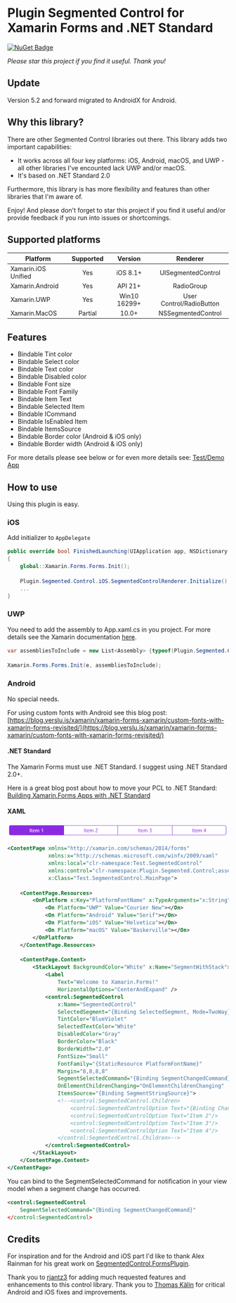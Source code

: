# Plugin Segmented Control for Xamarin Forms and .NET Standard

[![NuGet Badge](https://buildstats.info/nuget/Plugin.SegmentedControl.Netstandard)](https://www.nuget.org/packages/Plugin.SegmentedControl.Netstandard/)

*Please star this project if you find it useful. Thank you!*

## Update
Version 5.2 and forward migrated to AndroidX for Android.

## Why this library?
There are other Segmented Control libraries out there. This library adds two important capabilities:
- It works across all four key platforms: iOS, Android, macOS, and UWP - all other libraries I've encounted lack UWP and/or macOS.
- It's based on .NET Standard 2.0

Furthermore, this library is has more flexibility and features than other libraries that I'm aware of. 

Enjoy! And please don't forget to star this project if you find it useful and/or provide feedback if you run into issues or shortcomings.

## Supported platforms
|Platform|Supported|Version|Renderer|
| ------------------- | :-----------: | :-----------: | :------------------: |
|Xamarin.iOS Unified|Yes|iOS 8.1+|UISegmentedControl|
|Xamarin.Android|Yes|API 21+|RadioGroup|
|Xamarin.UWP|Yes|Win10 16299+|User Control/RadioButton|
|Xamarin.MacOS|Partial|10.0+|NSSegmentedControl|

## Features

- Bindable Tint color
- Bindable Select color
- Bindable Text color
- Bindable Disabled color
- Bindable Font size
- Bindable Font Family
- Bindable Item Text
- Bindable Selected Item
- Bindable ICommand
- Bindable IsEnabled Item
- Bindable ItemsSource
- Bindable Border color (Android & iOS only)
- Bindable Border width (Android & iOS only)

For more details please see below or for even more details see: [Test/Demo App](https://github.com/1iveowl/Plugin.SegmentedControl/tree/master/src/test/Test.SegCtrl.netstandard)

## How to use
Using this plugin is easy. 

### iOS
Add initializer to `AppDelegate`

```csharp
public override bool FinishedLaunching(UIApplication app, NSDictionary options)
{
    global::Xamarin.Forms.Forms.Init();

    Plugin.Segmented.Control.iOS.SegmentedControlRenderer.Initialize();
    ...
}
```

### UWP

You need to add the assembly to App.xaml.cs in you project. For more details see the Xamarin documentation [here](https://developer.xamarin.com/guides/xamarin-forms/platform-features/windows/installation/universal/#Troubleshooting).

```csharp
var assembliesToInclude = new List<Assembly> {typeof(Plugin.Segmented.Control.UWP.SegmentedControlRenderer).GetTypeInfo().Assembly};

Xamarin.Forms.Forms.Init(e, assembliesToInclude);
```

### Android
No special needs.

For using custom fonts with Android see this blog post: [https://blog.verslu.is/xamarin/xamarin-forms-xamarin/custom-fonts-with-xamarin-forms-revisited/](https://blog.verslu.is/xamarin/xamarin-forms-xamarin/custom-fonts-with-xamarin-forms-revisited/)

#### .NET Standard
The Xamarin Forms must use .NET Standard. I suggest using .NET Standard 2.0+. 

Here is a great blog post about how to move your PCL to .NET Standard: [Building Xamarin.Forms Apps with .NET Standard](https://blog.xamarin.com/building-xamarin-forms-apps-net-standard/)

#### XAML
![Plugin Segmented Control Picture](https://github.com/1iveowl/Plugin.SegmentedControl/blob/master/src/asset/SegmentedRadioButtonControl-1.png "Plugin Segmented Control")


```xml
<ContentPage xmlns="http://xamarin.com/schemas/2014/forms"
             xmlns:x="http://schemas.microsoft.com/winfx/2009/xaml"
             xmlns:local="clr-namespace:Test.SegmentedControl"
             xmlns:control="clr-namespace:Plugin.Segmented.Control;assembly=Plugin.Segmented"
             x:Class="Test.SegmentedControl.MainPage">

    <ContentPage.Resources>
        <OnPlatform x:Key="PlatformFontName" x:TypeArguments="x:String">
            <On Platform="UWP" Value="Courier New"></On>
            <On Platform="Android" Value="Serif"></On>
            <On Platform="iOS" Value="Helvetica"></On>
            <On Platform="macOS" Value="Baskerville"></On>
        </OnPlatform>
    </ContentPage.Resources>
    
    <ContentPage.Content>
        <StackLayout BackgroundColor="White" x:Name="SegmentWithStack">
            <Label 
                Text="Welcome to Xamarin.Forms!"
                HorizontalOptions="CenterAndExpand" />
            <control:SegmentedControl 
                x:Name="SegmentedControl" 
                SelectedSegment="{Binding SelectedSegment, Mode=TwoWay}"
                TintColor="BlueViolet"
                SelectedTextColor="White"
                DisabledColor="Gray"
                BorderColor="Black"
                BorderWidth="2.0"
                FontSize="Small"
                FontFamily="{StaticResource PlatformFontName}"
                Margin="8,8,8,8"
                SegmentSelectedCommand="{Binding SegmentChangedCommand}"
                OnElementChildrenChanging="OnElementChildrenChanging"
                ItemsSource="{Binding SegmentStringSource}">
                <!--<control:SegmentedControl.Children>
                    <control:SegmentedControlOption Text="{Binding ChangeText}"/>
                    <control:SegmentedControlOption Text="Item 2"/>
                    <control:SegmentedControlOption Text="Item 3"/>
                    <control:SegmentedControlOption Text="Item 4"/>
                </control:SegmentedControl.Children>-->
            </control:SegmentedControl>
        </StackLayout>
    </ContentPage.Content>
</ContentPage>

```
You can bind to the SegmentSelectedCommand for notification in your view model when a segment change has occurred.
```xml
<control:SegmentedControl
    SegmentSelectedCommand="{Binding SegmentChangedCommand}"
</control:SegmentedControl>   
```

## Credits
For inspiration and for the Android and iOS part I'd like to thank Alex Rainman for his great work on [SegmentedControl.FormsPlugin](https://www.nuget.org/packages/SegmentedControl.FormsPlugin/).

Thank you to [rjantz3](https://github.com/rjantz3) for adding much requested features and enhancements to this control library.
Thank you to [Thomas Kälin](https://github.com/thomaskaelin) for critical Android and iOS fixes and improvements.
